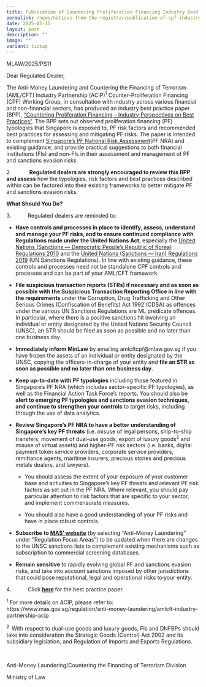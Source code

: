 ```yaml
---
title: Publication of Countering Proliferation Financing Industry Best Practice Paper
permalink: /news/notices-from-the-registrar/publication-of-cpf-industry-best-practice-paper/
date: 2025-05-15
layout: post
description: ""
image: ""
variant: tiptap
---
```

<p>MLAW/2025/PS11</p>
<p>Dear Regulated Dealer,&nbsp;</p>
<p>The Anti-Money Laundering and Countering the Financing of Terrorism (AML/CFT)
Industry Partnership (ACIP)<sup>1</sup> Counter-Proliferation Financing
(CPF) Working Group, in consultation with industry across various financial
and non-financial sectors, has produced an industry best practice paper
(BPP), <a href="https://www.mas.gov.sg/regulation/external-publications/countering-proliferation-financing" rel="noopener noreferrer nofollow" target="_blank">“Countering Proliferation Financing – Industry Perspectives on Best Practices”</a>.
The BPP sets out observed proliferation financing (PF) typologies that
Singapore is exposed to, PF risk factors and recommended best practices
for assessing and mitigating PF risks. The paper is intended to complement
<a href="https://www.mas.gov.sg/publications/monographs-or-information-paper/2024/proliferation-financing-national-risk-assessment-and-counter-pf-strategy" rel="noopener noreferrer nofollow" target="_blank">Singapore’s PF National Risk Assessment</a>(PF NRA) and existing guidance,
and provide practical suggestions to both financial institutions (FIs)
and non-FIs in their assessment and management of PF and sanctions evasion
risks.</p>
<p>2. &nbsp;&nbsp;&nbsp;&nbsp;&nbsp;&nbsp;&nbsp;&nbsp;&nbsp;&nbsp; <strong>Regulated dealers are strongly encouraged to review this BPP and assess</strong> how
the typologies, risk factors and best practices described within can be
factored into their existing frameworks to better mitigate PF and sanctions
evasion risks.&nbsp;</p>
<p><strong>What Should You Do?</strong>
</p>
<p>3.&nbsp;&nbsp; &nbsp;&nbsp;&nbsp;&nbsp;&nbsp;&nbsp;&nbsp; Regulated dealers
are reminded to:</p>
<ul data-tight="true" class="tight">
<li>
<p><strong>Have controls and processes in place to identify, assess, understand and manage your PF risks, and to ensure continued compliance with Regulations made under the United Nations Act</strong>,
especially the <a href="https://sso.agc.gov.sg/SL/UNA2001-S570-2010" rel="noopener noreferrer nofollow" target="_blank">United Nations (Sanctions — Democratic People’s Republic of Korea) Regulations 2010</a> and
the <a href="https://sso.agc.gov.sg/SL/UNA2001-S544-2019" rel="noopener noreferrer nofollow" target="_blank">United Nations (Sanctions — Iran) Regulations 2019</a> (UN
Sanctions Regulations). In line with existing guidance, these controls
and processes need not be standalone CPF controls and processes and can
be part of your AML/CFT framework.</p>
<p></p>
</li>
<li>
<p><strong>File suspicious transaction reports (STRs) if necessary and as soon as possible with the Suspicious Transaction Reporting Office in line with the requirements </strong>under
the Corruption, Drug Trafficking and Other Serious Crimes (Confiscation
of Benefits) Act 1992 (CDSA) as offences under the various UN Sanctions
Regulations are ML predicate offences. In particular, where there is a
positive sanctions hit involving an individual or entity designated by
the United Nations Security Council (UNSC), an STR should be filed as soon
as possible and no later than one business day. &nbsp;</p>
<p></p>
</li>
<li>
<p><strong>Immediately inform MinLaw</strong> by emailing <a rel="noopener noreferrer nofollow" target="_blank">amlcftcpf@mlaw.gov.sg</a> if you have
frozen the assets of an individual or entity designated by the UNSC, copying
the officers-in-charge of your entity and <strong>file an STR as soon as possible and no later than one business day</strong>.</p>
<p></p>
</li>
<li>
<p><strong>Keep up-to-date with PF typologies</strong> including those featured
in Singapore’s PF NRA (which includes sector-specific PF typologies), as
well as the Financial Action Task Force’s reports. You should also be <strong>alert to emerging PF typologies and sanctions evasion techniques, and continue to strengthen your controls</strong> to
target risks, including through the use of data analytics.</p>
<p></p>
</li>
<li>
<p><strong>Review Singapore’s PF NRA to have a better understanding of Singapore’s key PF threats</strong> (i.e.
misuse of legal persons, ship-to-ship transfers, movement of dual-use goods,
export of luxury goods<sup>2</sup> and misuse of virtual assets) and higher-PF
risk sectors (i.e. banks, digital payment token service providers, corporate
service providers, remittance agents, maritime insurers, precious stones
and precious metals dealers, and lawyers).</p>
<p></p>
<ul data-tight="true" class="tight">
<li>
<p>You should assess the extent of your exposure of your customer base and
activities to Singapore’s key PF threats and relevant PF risk factors as
set out in the PF NRA. Where relevant, you should pay particular attention
to risk factors that are specific to your sector, and implement commensurate
measures.</p>
<p></p>
</li>
<li>
<p>You should also have a good understanding of your PF risks and have in
place robust controls.</p>
</li>
</ul>
<p></p>
</li>
<li>
<p><strong>Subscribe</strong>  <strong>to <a href="https://go.gov.sg/mas-subscription-services" rel="noopener noreferrer nofollow" target="_blank">MAS’ website</a></strong> (by
selecting “Anti-Money Laundering" under "Regulation Focus Areas”) to be
updated when there are changes to the UNSC sanctions lists to complement
existing mechanisms such as subscription to commercial screening databases.</p>
<p></p>
</li>
<li>
<p><strong>Remain sensitive</strong> to rapidly evolving global PF and sanctions
evasion risks, and take into account sanctions imposed by other jurisdictions
that could pose reputational, legal and operational risks to<s> </s>your
entity.</p>
</li>
</ul>
<p>4.&nbsp;&nbsp; &nbsp;&nbsp;&nbsp;&nbsp;&nbsp;&nbsp;&nbsp; Click <strong><u>here</u> </strong>for
the best practice paper.</p>
<p><sup>1</sup> For more details on ACIP, please refer to: <a rel="noopener noreferrer nofollow" target="_blank">https://www.mas.gov.sg/regulation/anti-money-laundering/amlcft-industry-partnership-acip</a>
</p>
<p><sup>2&nbsp; </sup>With respect to dual-use goods and luxury goods, FIs
and DNFBPs should take into consideration the Strategic Goods (Control)
Act 2002 and its subsidiary legislation, and Regulation of Imports and
Exports Regulations.</p>
<p>&nbsp;</p>
<p>Anti-Money Laundering/Countering the Financing of Terrorism Division</p>
<p>Ministry of Law</p>
<p></p>